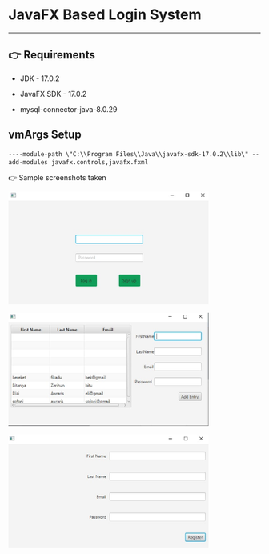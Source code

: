 
# JavaFX Based Login System

---

## 👉 Requirements

- JDK - 17.0.2

- JavaFX SDK - 17.0.2

- mysql-connector-java-8.0.29

## vmArgs Setup

```
----module-path \"C:\\Program Files\\Java\\javafx-sdk-17.0.2\\lib\" --add-modules javafx.controls,javafx.fxml

```

👉 Sample screenshots taken

<img src="screenshot/photo_2022-05-13_08-37-48.jpg" alt="Login - Screen" width="400"/><br>

<img src="screenshot/photo_2022-05-13_08-38-33.jpg" alt="Search - Screen" width="400"/><br>

<img src="screenshot/photo_2022-05-13_08-38-39.jpg" alt="Sign up - Screen" width="400"/><br>

​


